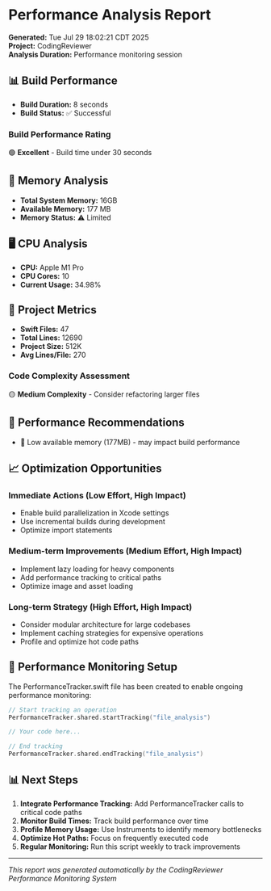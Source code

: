 # Performance Analysis Report

**Generated:** Tue Jul 29 18:02:21 CDT 2025  
**Project:** CodingReviewer  
**Analysis Duration:** Performance monitoring session

## 📊 Build Performance

- **Build Duration:** 8 seconds
- **Build Status:** ✅ Successful

### Build Performance Rating
🟢 **Excellent** - Build time under 30 seconds

## 💾 Memory Analysis

- **Total System Memory:** 16GB
- **Available Memory:** 177 MB
- **Memory Status:** ⚠️ Limited

## 🖥️ CPU Analysis

- **CPU:** Apple M1 Pro
- **CPU Cores:** 10
- **Current Usage:** 34.98%

## 📁 Project Metrics

- **Swift Files:** 47
- **Total Lines:** 12690
- **Project Size:** 512K
- **Avg Lines/File:** 270

### Code Complexity Assessment
🟡 **Medium Complexity** - Consider refactoring larger files

## 🎯 Performance Recommendations

- 💾 Low available memory (177MB) - may impact build performance

## 📈 Optimization Opportunities

### Immediate Actions (Low Effort, High Impact)
- Enable build parallelization in Xcode settings
- Use incremental builds during development
- Optimize import statements

### Medium-term Improvements (Medium Effort, High Impact)
- Implement lazy loading for heavy components
- Add performance tracking to critical paths
- Optimize image and asset loading

### Long-term Strategy (High Effort, High Impact)
- Consider modular architecture for large codebases
- Implement caching strategies for expensive operations
- Profile and optimize hot code paths

## 🔧 Performance Monitoring Setup

The PerformanceTracker.swift file has been created to enable ongoing performance monitoring:

```swift
// Start tracking an operation
PerformanceTracker.shared.startTracking("file_analysis")

// Your code here...

// End tracking
PerformanceTracker.shared.endTracking("file_analysis")
```

## 📊 Next Steps

1. **Integrate Performance Tracking:** Add PerformanceTracker calls to critical code paths
2. **Monitor Build Times:** Track build performance over time
3. **Profile Memory Usage:** Use Instruments to identify memory bottlenecks
4. **Optimize Hot Paths:** Focus on frequently executed code
5. **Regular Monitoring:** Run this script weekly to track improvements

---

*This report was generated automatically by the CodingReviewer Performance Monitoring System*
